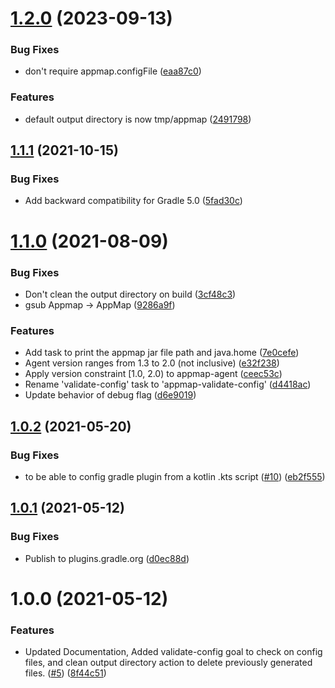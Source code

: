 # [1.2.0](https://github.com/getappmap/appmap-gradle-plugin/compare/v1.1.1...v1.2.0) (2023-09-13)


### Bug Fixes

* don't require appmap.configFile ([eaa87c0](https://github.com/getappmap/appmap-gradle-plugin/commit/eaa87c01c59e561d6062c60093bff82acda7bcef))


### Features

* default output directory is now tmp/appmap ([2491798](https://github.com/getappmap/appmap-gradle-plugin/commit/2491798db4def431a848a31c2299f6f6330300e1))

## [1.1.1](https://github.com/applandinc/appmap-gradle-plugin/compare/v1.1.0...v1.1.1) (2021-10-15)


### Bug Fixes

* Add backward compatibility for Gradle 5.0 ([5fad30c](https://github.com/applandinc/appmap-gradle-plugin/commit/5fad30c377583c5d8063511bc76d07df1f6d3137))

# [1.1.0](https://github.com/applandinc/appmap-gradle-plugin/compare/v1.0.2...v1.1.0) (2021-08-09)


### Bug Fixes

* Don't clean the output directory on build ([3cf48c3](https://github.com/applandinc/appmap-gradle-plugin/commit/3cf48c33fef1bfb88fb4608c2b278d8f184d75b1))
* gsub Appmap -> AppMap ([9286a9f](https://github.com/applandinc/appmap-gradle-plugin/commit/9286a9f416d9f8ac3985516b5a41c113c9f8687e))


### Features

* Add task to print the appmap jar file path and java.home ([7e0cefe](https://github.com/applandinc/appmap-gradle-plugin/commit/7e0cefedf0c4227d9113f7f49392352eb61335c9))
* Agent version ranges from 1.3 to 2.0 (not inclusive) ([e32f238](https://github.com/applandinc/appmap-gradle-plugin/commit/e32f238c18c02d9ada157f74f1496b8e59f4eae5))
* Apply version constraint [1.0, 2.0) to appmap-agent ([ceec53c](https://github.com/applandinc/appmap-gradle-plugin/commit/ceec53ca003f03633cff34a6facd2d8a86f580fd))
* Rename 'validate-config' task to 'appmap-validate-config' ([d4418ac](https://github.com/applandinc/appmap-gradle-plugin/commit/d4418acbcaa50d6c7767454546a1dee7b6004f52))
* Update behavior of debug flag ([d6e9019](https://github.com/applandinc/appmap-gradle-plugin/commit/d6e9019a2eb505c0acf01b4ae62534dac6619b71))

## [1.0.2](https://github.com/applandinc/appmap-gradle-plugin/compare/v1.0.1...v1.0.2) (2021-05-20)


### Bug Fixes

* to be able to config gradle plugin from a kotlin .kts script ([#10](https://github.com/applandinc/appmap-gradle-plugin/issues/10)) ([eb2f555](https://github.com/applandinc/appmap-gradle-plugin/commit/eb2f555bff214f0a39686408a9210bf94b026589))

## [1.0.1](https://github.com/applandinc/appmap-gradle-plugin/compare/v1.0.0...v1.0.1) (2021-05-12)


### Bug Fixes

* Publish to plugins.gradle.org ([d0ec88d](https://github.com/applandinc/appmap-gradle-plugin/commit/d0ec88dcc5db8f2b878651e9bcd0a1d0c475fae3))

# 1.0.0 (2021-05-12)


### Features

* Updated Documentation, Added validate-config goal to check on config files, and clean output directory action to delete previously generated files. ([#5](https://github.com/applandinc/appmap-gradle-plugin/issues/5)) ([8f44c51](https://github.com/applandinc/appmap-gradle-plugin/commit/8f44c51da0a20656f89e12e74383142939fb8abb))
